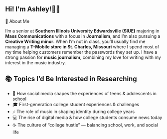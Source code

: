 ## Hi! I'm Ashley!👋🏼

🧠 About Me 

I’m a senior at **Southern Illinois University Edwardsville (SIUE)** majoring in **Mass Communications** with a focus in **Journalism**, and I’m also pursuing a **Creative Writing minor**. When I’m not in class, you’ll usually find me managing a **T-Mobile store in St. Charles, Missouri** where I spend most of my time helping customers remember the passwords they set up. I have a strong passion for **music journalism**, combining my love for writing with my interest in the music industry.  

## 📚 Topics I’d Be Interested in Researching
- 📱 How social media shapes the experiences of teens & adolescents in school  
- 🎓 First-generation college student experiences & challenges 
- 🎶 The role of music in shaping identity during college years  
- 💻 The rise of digital media & how college students consume news today  
- ☕ The culture of “college hustle” — balancing school, work, and social life  


<!--
**arogrs/arogrs** is a ✨ _special_ ✨ repository because its `README.md` (this file) appears on your GitHub profile.

Here are some ideas to get you started:

- 🔭 I’m currently working on ...
- 🌱 I’m currently learning ...
- 👯 I’m looking to collaborate on ...
- 🤔 I’m looking for help with ...
- 💬 Ask me about ...
- 📫 How to reach me: ...
- 😄 Pronouns: she/her
- ⚡ Fun fact: ...
-->

